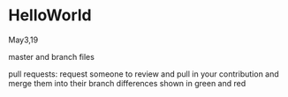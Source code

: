 # HelloWorld
May3,19

master and branch files

pull requests: request someone to review and pull in your contribution and merge them into their branch
differences shown in green and red 
